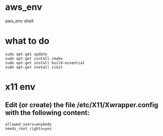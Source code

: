 # aws_env
aws_env shell

# what to do

```
sudo apt-get update
sudo apt-get isntall cmake
sudo apt-get install build-essential
sudo apt-get install xinit
```

# x11 env

## Edit (or create) the file /etc/X11/Xwrapper.config with the following content:

```
allowed_users=anybody
needs_root_rights=yes
```
